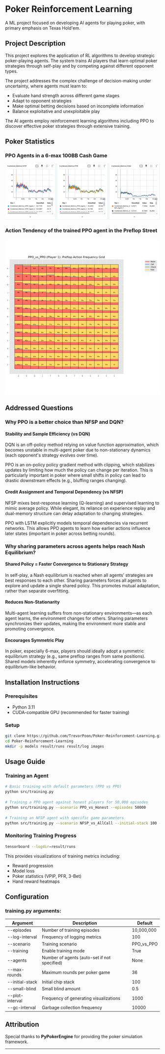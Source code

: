 # Poker Reinforcement Learning

A ML project focused on developing AI agents for playing poker, with primary emphasis on Texas Hold'em.

## Project Description

This project explores the application of RL algorithms to develop strategic poker-playing agents. The system trains AI players that learn optimal poker strategies through self-play and by competing against different opponent types.

The project addresses the complex challenge of decision-making under uncertainty, where agents must learn to:

* Evaluate hand strength across different game stages
* Adapt to opponent strategies
* Make optimal betting decisions based on incomplete information
* Balance exploitative and unexploitable play

The AI agents employ reinforcement learning algorithms including PPO to discover effective poker strategies through extensive training.

## Poker Statistics

###  PPO Agents in a 6-max 100BB Cash Game

![VPIP of PPO Agents in a 6-max 100BB Cash Game](./images/Poker_Statistics.png)

### Action Tendency of the trained PPO agent in the Preflop Street

![Action Tendency of the trained agent in the Preflop Street](./images/preflop_action_freq.png)

## Addressed Questions

### Why PPO is a better choice than NFSP and DQN?

#### Stability and Sample Efficiency (vs DQN)
DQN is an off-policy method relying on value function approximation, which becomes unstable in multi-agent poker due to non-stationary dynamics (each opponent's strategy evolves over time).

PPO is an on-policy policy gradient method with clipping, which stabilizes updates by limiting how much the policy can change per iteration. This is particularly important in poker where small shifts in policy can lead to drastic downstream effects (e.g., bluffing ranges changing).

#### Credit Assignment and Temporal Dependency (vs NFSP)

NFSP mixes best-response learning (Q-learning) and supervised learning to mimic average policy. While elegant, its reliance on experience replay and dual-memory structure can delay adaptation to changing strategies.

PPO with LSTM explicitly models temporal dependencies via recurrent networks. This allows PPO agents to learn how earlier actions influence later states (important in poker across betting rounds).

### Why sharing parameters across agents helps reach Nash Equilibrium? 

#### Shared Policy = Faster Convergence to Stationary Strategy
In self-play, a Nash equilibrium is reached when all agents’ strategies are best responses to each other. Sharing parameters forces all agents to explore and update a single shared policy. This promotes mutual adaptation, rather than separate overfitting.

#### Reduces Non-Stationarity
Multi-agent learning suffers from non-stationary environments—as each agent learns, the environment changes for others. Sharing parameters synchronizes their updates, making the environment more stable and promoting convergence.

#### Encourages Symmetric Play
In poker, especially 6-max, players should ideally adopt a symmetric equilibrium strategy (e.g., same preflop ranges from same positions). Shared models inherently enforce symmetry, accelerating convergence to equilibrium-like behavior.



## Installation Instructions

### Prerequisites

* Python 3.11
* CUDA-compatible GPU (recommended for faster training)

### Setup

```bash
git clone https://github.com/TrevorPoon/Poker-Reinforcement-Learning.git
cd Poker-Reinforcement-Learning
mkdir -p models result/runs result/log images
```

## Usage Guide

### Training an Agent

```bash
# Basic training with default parameters (PPO vs PPO)
python src/training.py  

# Training a PPO agent against honest players for 50,000 episodes
python src/training.py --scenario PPO_vs_Honest --episodes 50000  

# Training an NFSP agent with specific game parameters
python src/training.py --scenario NFSP_vs_AllCall --initial-stack 100 --small-blind 0.5 --max-rounds 36
```

### Monitoring Training Progress

```bash
tensorboard --logdir=result/runs
```

This provides visualizations of training metrics including:

* Reward progression
* Model loss
* Poker statistics (VPIP, PFR, 3-Bet)
* Hand reward heatmaps


## Configuration

### training.py arguments:

| Argument        | Description                                  | Default      |
| --------------- | -------------------------------------------- | ------------ |
| --episodes      | Number of training episodes                  | 10,000,000   |
| --log-interval  | Frequency of logging metrics                 | 100          |
| --scenario      | Training scenario                            | PPO\_vs\_PPO |
| --training      | Enable training mode                         | True         |
| --agents        | Number of agents (auto-set if not specified) | None         |
| --max-rounds    | Maximum rounds per poker game                | 36           |
| --initial-stack | Initial chip stack                           | 100          |
| --small-blind   | Small blind amount                           | 0.5          |
| --plot-interval | Frequency of generating visualizations       | 1000         |
| --gc-interval   | Garbage collection frequency                 | 10000        |


## Attribution

Special thanks to **PyPokerEngine** for providing the poker simulation framework.


---






